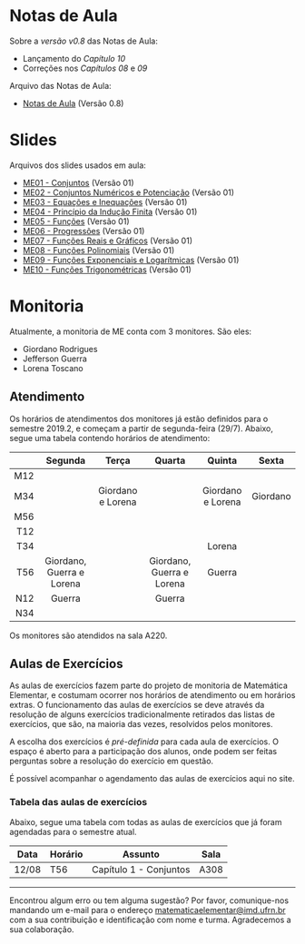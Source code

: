 # Notas de Aula
Sobre a *versão v0.8* das Notas de Aula:
- Lançamento do *Capítulo 10*
- Correções nos *Capítulos 08* e *09*

Arquivo das Notas de Aula:
- [Notas de Aula](materiais/Notas%20de%20Aula.pdf) (Versão 0.8)

# Slides
Arquivos dos slides usados em aula:
- [ME01 - Conjuntos](materiais/ME01%20-%20Conjuntos.pdf) (Versão 01)
- [ME02 - Conjuntos Numéricos e Potenciação](materiais/ME02%20-%20Conjuntos%20Numéricos%20e%20Potenciação.pdf) (Versão 01)
- [ME03 - Equações e Inequações](materiais/ME03%20-%20Equações%20e%20Inequações.pdf) (Versão 01)
- [ME04 - Princípio da Indução Finita](materiais/ME04%20-%20Princípio%20da%20Indução%20Finita.pdf) (Versão 01)
- [ME05 - Funções](materiais/ME05%20-%20Funções.pdf) (Versão 01)
- [ME06 - Progressões](materiais/ME06%20-%20Progressões.pdf) (Versão 01)
- [ME07 - Funções Reais e Gráficos](materiais/ME07%20-%20Funções%20Reais%20e%20Gráficos.pdf) (Versão 01)
- [ME08 - Funções Polinomiais](materiais/ME08%20-%20Funções%20Polinomiais.pdf) (Versão 01)
- [ME09 - Funções Exponenciais e Logarítmicas](materiais/ME09%20-%20Funções%20Exponenciais%20e%20Logarítmicas.pdf) (Versão 01)
- [ME10 - Funções Trigonométricas](materiais/ME10%20-%20Funções%20Trigonométricas.pdf) (Versão 01)

# Monitoria
Atualmente, a monitoria de ME conta com 3 monitores. São eles:
- Giordano Rodrigues
- Jefferson Guerra
- Lorena Toscano

## Atendimento
Os horários de atendimentos dos monitores já estão definidos para o semestre 2019.2, e começam a partir de segunda-feira (29/7). Abaixo, segue uma tabela contendo horários de atendimento:

|     | Segunda                   | Terça             | Quarta                    | Quinta            | Sexta    |
| ---:| :---:                     | :---:             | :---:                     | :---:             | :---:    |
| M12 |                           |                   |                           |                   |          |
| M34 |                           | Giordano e Lorena |                           | Giordano e Lorena | Giordano |
| M56 |                           |                   |                           |                   |          |
| T12 |                           |                   |                           |                   |          |
| T34 |                           |                   |                           | Lorena            |          |
| T56 | Giordano, Guerra e Lorena |                   | Giordano, Guerra e Lorena | Guerra            |          |
| N12 | Guerra                    |                   | Guerra                    |                   |          |
| N34 |                           |                   |                           |                   |          |

Os monitores são atendidos na sala A220.

## Aulas de Exercícios
As aulas de exercícios fazem parte do projeto de monitoria de Matemática Elementar, e costumam ocorrer nos horários de atendimento ou em horários extras. O funcionamento das aulas de exercícios se deve através da resolução de alguns exercícios tradicionalmente retirados das listas de exercícios, que são, na maioria das vezes, resolvidos pelos monitores.

A escolha dos exercícios é *pré-definida* para cada aula de exercícios. O espaço é aberto para a participação dos alunos, onde podem ser feitas perguntas sobre a resolução do exercício em questão.

É possível acompanhar o agendamento das aulas de exercícios aqui no site.

### Tabela das aulas de exercícios
Abaixo, segue uma tabela com todas as aulas de exercícios que já foram agendadas para o semestre atual.

| Data  | Horário | Assunto                | Sala  |
| ---   | ---     | ---                    | ---   |
| 12/08 | T56     | Capítulo 1 - Conjuntos | A308  |

---
Encontrou algum erro ou tem alguma sugestão? Por favor, comunique-nos mandando um e-mail para o endereço [matematicaelementar@imd.ufrn.br](mailto:matematicaelementar@imd.ufrn.br) com a sua contribuição e identificação com nome e turma. Agradecemos a sua colaboração.
